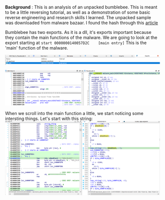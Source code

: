 **Background** : This is an analysis of an unpacked bumblebee. This is meant to be a little reversing tutorial, as well as a demonstration of some basic reverse engineering and research skills I learned. 
The unpacked sample was downloaded from malware bazaar. I found the hash through this [article](https://bin.re/blog/the-dga-of-bumblebee/)

Bumblebee has two exports. As it is a dll, it's exports important because they contain the main functions of the malware.
We are going to look at the export starting at ```start	0000000140057D2C	[main entry]```
This is the 'main' function of the malware.  

![image1](/resources/bumblebee/image1.png)

![image2](/resources/bumblebee/image2.png)

When we scroll into the main function a little, we start noticing some intersting things. 
Let's start with this string:
![alt text](/resources/bumblebee/image3.png)
